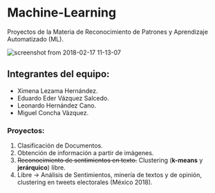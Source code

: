 # Machine-Learning
Proyectos de la Materia de Reconocimiento de Patrones y Aprendizaje Automatizado (ML).

![screenshot from 2018-02-17 11-13-07](https://user-images.githubusercontent.com/13952922/36343576-8f2c3980-13d3-11e8-9be1-9a5d8e0d0e67.png)

## Integrantes del equipo:
- Ximena Lezama Hernández.
- Eduardo Eder Vázquez Salcedo.
- Leonardo Hernández Cano.
- Miguel Concha Vázquez.

### Proyectos: 
1. Clasificación de Documentos.
2. Obtención de información a partir de imágenes.
3. <del>Reconocimiento de sentimientos en texto.</del> Clustering (__k-means__ y __jerárquico__) libre.
4. Libre -> Análisis de Sentimientos, minería de textos y de opinión, clustering en tweets electorales (México 2018).
